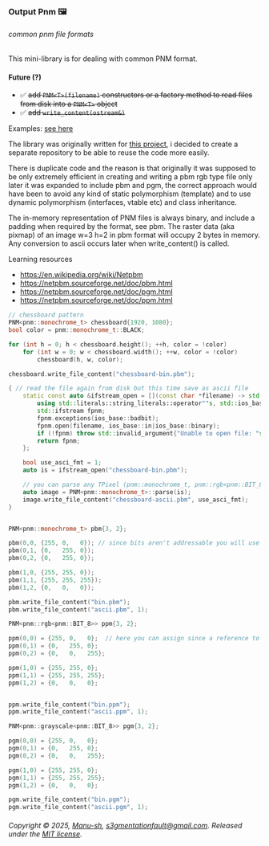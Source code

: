 ### Output Pnm :framed_picture:
###### common pnm file formats

This mini-library is for dealing with common PNM format.

#### Future (?)
- :white_check_mark: ~~add `PNM<T>(filename)` constructors or a factory method to read files from disk into a `PNM<T>` object~~
- :white_check_mark: ~~add `write_content(ostream&)`~~


Examples: [see here](https://github.com/Manu-sh/example-opnm)

The library was originally written for [this project](https://github.com/Manu-sh/cuda-mandelbrot), i decided to create a separate repository to be able to reuse the code more easily. 

There is duplicate code and the reason is that originally it was supposed to be only extremely efficient in creating and writing a pbm rgb type file only later it was expanded to include pbm and pgm, the correct approach would have been to avoid any kind of static polymorphism (template) and to use dynamic polymorphism (interfaces, vtable etc) and class inheritance. 

The in-memory representation of PNM<T> files is always binary, and include a padding when required by the format, see pbm. The raster data (aka pixmap) of an image w=3 h=2 in pbm format will occupy 2 bytes in memory. Any conversion to ascii occurs later when write_content() is called.


Learning resources

- https://en.wikipedia.org/wiki/Netpbm
- https://netpbm.sourceforge.net/doc/pbm.html
- https://netpbm.sourceforge.net/doc/pgm.html
- https://netpbm.sourceforge.net/doc/ppm.html

```cpp
// chessboard pattern
PNM<pnm::monochrome_t> chessboard{1920, 1080};
bool color = pnm::monochrome_t::BLACK;

for (int h = 0; h < chessboard.height(); ++h, color = !color)
    for (int w = 0; w < chessboard.width(); ++w, color = !color)
        chessboard(h, w, color);

chessboard.write_file_content("chessboard-bin.pbm");

{ // read the file again from disk but this time save as ascii file
    static const auto &ifstream_open = [](const char *filename) -> std::ifstream {
        using std::literals::string_literals::operator""s, std::ios_base;
        std::ifstream fpnm;
        fpnm.exceptions(ios_base::badbit);
        fpnm.open(filename, ios_base::in|ios_base::binary);
        if (!fpnm) throw std::invalid_argument{"Unable to open file: "s + filename};
        return fpnm;
    };

    bool use_asci_fmt = 1;
    auto is = ifstream_open("chessboard-bin.pbm");

    // you can parse any TPixel (pnm::monochrome_t, pnm::rgb<pnm::BIT_8>, pnm::grayscale<pnm::BIT_8>)
    auto image = PNM<pnm::monochrome_t>::parse(is);
    image.write_file_content("chessboard-ascii.pbm", use_asci_fmt);
}


PNM<pnm::monochrome_t> pbm{3, 2};

pbm(0,0, {255, 0,   0}); // since bits aren't addressable you will use a different syntax
pbm(0,1, {0,   255, 0});
pbm(0,2, {0,   255, 0});

pbm(1,0, {255, 255, 0});
pbm(1,1, {255, 255, 255});
pbm(1,2, {0,   0,   0});

pbm.write_file_content("bin.pbm");
pbm.write_file_content("ascii.pbm", 1);

PNM<pnm::rgb<pnm::BIT_8>> ppm{3, 2};

ppm(0,0) = {255, 0,   0};  // here you can assign since a reference to an addressable pixel (>= 1 byte) is returned
ppm(0,1) = {0,   255, 0};
ppm(0,2) = {0,   0,   255};

ppm(1,0) = {255, 255, 0};
ppm(1,1) = {255, 255, 255};
ppm(1,2) = {0,   0,   0};


ppm.write_file_content("bin.ppm");
ppm.write_file_content("ascii.ppm", 1);

PNM<pnm::grayscale<pnm::BIT_8>> pgm{3, 2};

pgm(0,0) = {255, 0,   0};
pgm(0,1) = {0,   255, 0};
pgm(0,2) = {0,   0,   255};

pgm(1,0) = {255, 255, 0};
pgm(1,1) = {255, 255, 255};
pgm(1,2) = {0,   0,   0};

pgm.write_file_content("bin.pgm");
pgm.write_file_content("ascii.pgm", 1);

```

###### Copyright © 2025, [Manu-sh](https://github.com/Manu-sh), s3gmentationfault@gmail.com. Released under the [MIT license](LICENSE).

